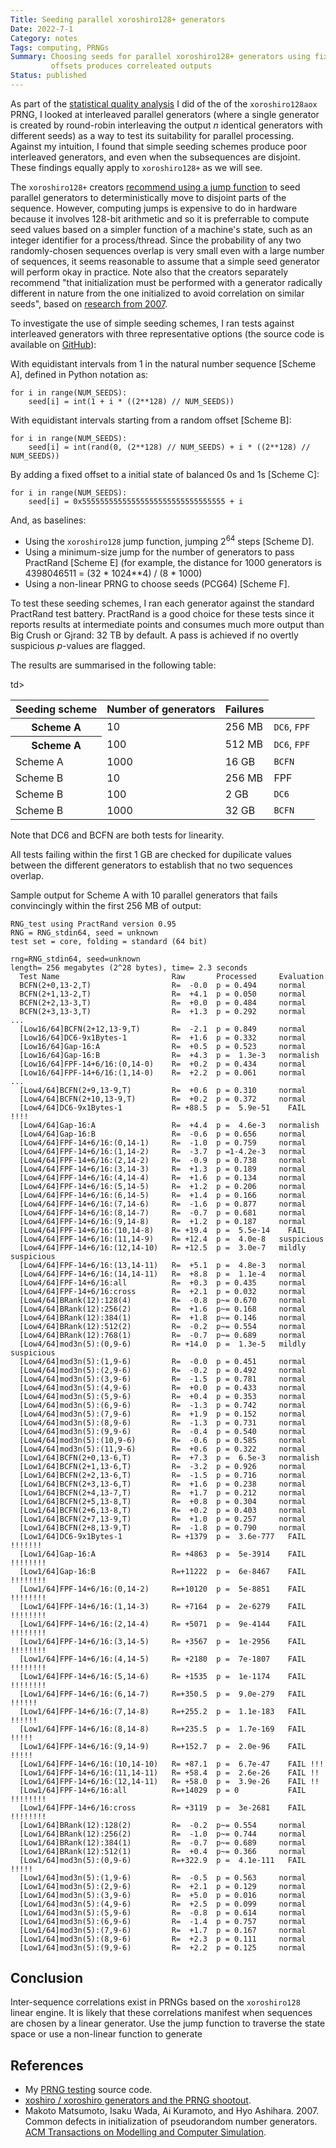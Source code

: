 ```yaml
---
Title: Seeding parallel xoroshiro128+ generators
Date: 2022-7-1
Category: notes
Tags: computing, PRNGs
Summary: Choosing seeds for parallel xoroshiro128+ generators using fixed
         offsets produces correleated outputs
Status: published
---
```


As part of the [statistical quality
analysis](/the-hardware-pseudorandom-number-generator-of-the-graphcore-ipu) I
did of the of the `xoroshiro128aox` PRNG, I looked at interleaved parallel
generators (where a single generator is created by round-robin interleaving the
output $n$ identical generators with different seeds) as a way to test its
suitability for parallel processing. Against my intuition, I found that simple
seeding schemes produce poor interleaved generators, and even when the
subsequences are disjoint. These findings equally apply to `xoroshiro128+` as
we will see.

The `xoroshiro128+` creators [recommend using a jump
function](https://prng.di.unimi.it) to seed parallel generators to
deterministically move to disjoint parts of the sequence. However, computing
jumps is expensive to do in hardware because it involves 128-bit arithmetic and
so it is preferrable to compute seed values based on a simpler function of a
machine's state, such as an integer identifier for a process/thread. Since the
probability of any two randomly-chosen sequences overlap is very small even
with a large number of sequences, it seems reasonable to assume that a simple
seed generator will perform okay in practice. Note also that the creators
separately recommend "that initialization must be performed with a generator
radically different in nature from the one initialized to avoid correlation on
similar seeds", based on [research from
2007](https://dl.acm.org/citation.cfm?doid=1276927.1276928).

To investigate the use of simple seeding schemes, I ran tests against
interleaved generators with three representative options (the source code is
available on [GitHub](https://github.com/jameshanlon/prng-testing)):

With equidistant intervals from 1 in the natural number sequence [Scheme A],
defined in Python notation as:
```
for i in range(NUM_SEEDS):
    seed[i] = int(1 + i * ((2**128) // NUM_SEEDS))
```

With equidistant intervals starting from a random offset [Scheme B]:
```
for i in range(NUM_SEEDS):
    seed[i] = int(rand(0, (2**128) // NUM_SEEDS) + i * ((2**128) // NUM_SEEDS))
```

By adding a fixed offset to a initial state of balanced 0s and 1s [Scheme C]:
```
for i in range(NUM_SEEDS):
    seed[i] = 0x55555555555555555555555555555555 + i
```

And, as baselines:

- Using the `xoroshiro128` jump function, jumping $2^{64}$ steps [Scheme D].
- Using a minimum-size jump for the number of generators to pass PractRand [Scheme E]
  (for example, the distance for 1000 generators is 4398046511 = (32 * 1024**4) / (8 * 1000)
- Using a non-linear PRNG to choose seeds (PCG64) [Scheme F].

To test these seeding schemes, I ran each generator against the standard
PractRand test battery. PractRand is a good choice for these tests since it reports
results at intermediate points and consumes much more output than Big Crush or Gjrand:
32 TB by default. A pass is achieved if no overtly suspicious $p$-values are flagged.

The results are summarised in the following table:

<table class="table">
  <thead>
    <tr>
      <th scope="col">Seeding scheme</th>
      <th scope="col">Number of generators</th>
      <th scope="col">Failures</th>
    </tr>
  </thead>
  <tbody>
    <tr>
      <th>Scheme A</th>
      <td>10</td>
      <td>256 MB</td>
      <td><code>DC6</code>, <code>FPF</code></td>
    </tr>
    <tr>
      <th>Scheme A</th>
      <td>100</td>
      <td>512 MB</td>td>
      <td><code>DC6</code>, <code>FPF</code></td>
    </tr>
    <tr>
      <td>Scheme A</td>
      <td>1000</td>
      <td>16 GB</td>
      <td><code>BCFN</code></td>
    </tr>
    <tr>
      <td>Scheme B</td>
      <td>10</td>
      <td>256 MB</td>
      <td>FPF</td>
    </tr>
    <tr>
      <td>Scheme B</td>
      <td>100</td>
      <td>2 GB</td>
      <td><code>DC6</code></td>
    </tr>
    <tr>
      <td>Scheme B</td>
      <td>1000</td>
      <td>32 GB</td>
      <td><code>BCFN</code></td>
    </tr>

  </tbody>
</table>

Note that DC6 and BCFN are both tests for linearity.

All tests failing within the first 1 GB are checked for dupilicate values between the different generators to establish that no two sequences overlap.

Sample output for Scheme A with 10 parallel generators that fails convincingly
within the first 256 MB of output:
```
RNG_test using PractRand version 0.95
RNG = RNG_stdin64, seed = unknown
test set = core, folding = standard (64 bit)

rng=RNG_stdin64, seed=unknown
length= 256 megabytes (2^28 bytes), time= 2.3 seconds
  Test Name                         Raw       Processed     Evaluation
  BCFN(2+0,13-2,T)                  R=  -0.0  p = 0.494     normal
  BCFN(2+1,13-2,T)                  R=  +4.1  p = 0.050     normal
  BCFN(2+2,13-3,T)                  R=  +0.0  p = 0.484     normal
  BCFN(2+3,13-3,T)                  R=  +1.3  p = 0.292     normal
...
  [Low16/64]BCFN(2+12,13-9,T)       R=  -2.1  p = 0.849     normal
  [Low16/64]DC6-9x1Bytes-1          R=  +1.6  p = 0.332     normal
  [Low16/64]Gap-16:A                R=  +0.5  p = 0.523     normal
  [Low16/64]Gap-16:B                R=  +4.3  p =  1.3e-3   normalish
  [Low16/64]FPF-14+6/16:(0,14-0)    R=  +0.2  p = 0.434     normal
  [Low16/64]FPF-14+6/16:(1,14-0)    R=  +2.2  p = 0.061     normal
...
  [Low4/64]BCFN(2+9,13-9,T)         R=  +0.6  p = 0.310     normal
  [Low4/64]BCFN(2+10,13-9,T)        R=  +0.2  p = 0.372     normal
  [Low4/64]DC6-9x1Bytes-1           R= +88.5  p =  5.9e-51    FAIL !!!!
  [Low4/64]Gap-16:A                 R=  +4.4  p =  4.6e-3   normalish
  [Low4/64]Gap-16:B                 R=  -0.6  p = 0.656     normal
  [Low4/64]FPF-14+6/16:(0,14-1)     R=  -1.0  p = 0.759     normal
  [Low4/64]FPF-14+6/16:(1,14-2)     R=  -3.7  p =1-4.2e-3   normal
  [Low4/64]FPF-14+6/16:(2,14-2)     R=  -0.9  p = 0.738     normal
  [Low4/64]FPF-14+6/16:(3,14-3)     R=  +1.3  p = 0.189     normal
  [Low4/64]FPF-14+6/16:(4,14-4)     R=  +1.6  p = 0.134     normal
  [Low4/64]FPF-14+6/16:(5,14-5)     R=  +1.2  p = 0.206     normal
  [Low4/64]FPF-14+6/16:(6,14-5)     R=  +1.4  p = 0.166     normal
  [Low4/64]FPF-14+6/16:(7,14-6)     R=  -1.6  p = 0.877     normal
  [Low4/64]FPF-14+6/16:(8,14-7)     R=  -0.7  p = 0.681     normal
  [Low4/64]FPF-14+6/16:(9,14-8)     R=  +1.2  p = 0.187     normal
  [Low4/64]FPF-14+6/16:(10,14-8)    R= +19.4  p =  5.5e-14    FAIL
  [Low4/64]FPF-14+6/16:(11,14-9)    R= +12.4  p =  4.0e-8   suspicious
  [Low4/64]FPF-14+6/16:(12,14-10)   R= +12.5  p =  3.0e-7   mildly suspicious
  [Low4/64]FPF-14+6/16:(13,14-11)   R=  +5.1  p =  4.8e-3   normal
  [Low4/64]FPF-14+6/16:(14,14-11)   R=  +8.8  p =  1.1e-4   normal
  [Low4/64]FPF-14+6/16:all          R=  +0.3  p = 0.435     normal
  [Low4/64]FPF-14+6/16:cross        R=  +2.1  p = 0.032     normal
  [Low4/64]BRank(12):128(4)         R=  -0.8  p~= 0.670     normal
  [Low4/64]BRank(12):256(2)         R=  +1.6  p~= 0.168     normal
  [Low4/64]BRank(12):384(1)         R=  +1.8  p~= 0.146     normal
  [Low4/64]BRank(12):512(2)         R=  -0.2  p~= 0.554     normal
  [Low4/64]BRank(12):768(1)         R=  -0.7  p~= 0.689     normal
  [Low4/64]mod3n(5):(0,9-6)         R= +14.0  p =  1.3e-5   mildly suspicious
  [Low4/64]mod3n(5):(1,9-6)         R=  -0.0  p = 0.451     normal
  [Low4/64]mod3n(5):(2,9-6)         R=  -0.2  p = 0.492     normal
  [Low4/64]mod3n(5):(3,9-6)         R=  -1.5  p = 0.781     normal
  [Low4/64]mod3n(5):(4,9-6)         R=  +0.0  p = 0.433     normal
  [Low4/64]mod3n(5):(5,9-6)         R=  +0.4  p = 0.353     normal
  [Low4/64]mod3n(5):(6,9-6)         R=  -1.3  p = 0.742     normal
  [Low4/64]mod3n(5):(7,9-6)         R=  +1.9  p = 0.152     normal
  [Low4/64]mod3n(5):(8,9-6)         R=  -1.3  p = 0.731     normal
  [Low4/64]mod3n(5):(9,9-6)         R=  -0.4  p = 0.540     normal
  [Low4/64]mod3n(5):(10,9-6)        R=  -0.6  p = 0.585     normal
  [Low4/64]mod3n(5):(11,9-6)        R=  +0.6  p = 0.322     normal
  [Low1/64]BCFN(2+0,13-6,T)         R=  +7.3  p =  6.5e-3   normalish
  [Low1/64]BCFN(2+1,13-6,T)         R=  -3.2  p = 0.926     normal
  [Low1/64]BCFN(2+2,13-6,T)         R=  -1.5  p = 0.716     normal
  [Low1/64]BCFN(2+3,13-6,T)         R=  +1.6  p = 0.238     normal
  [Low1/64]BCFN(2+4,13-7,T)         R=  +1.7  p = 0.212     normal
  [Low1/64]BCFN(2+5,13-8,T)         R=  +0.8  p = 0.304     normal
  [Low1/64]BCFN(2+6,13-8,T)         R=  +0.2  p = 0.403     normal
  [Low1/64]BCFN(2+7,13-9,T)         R=  +1.0  p = 0.257     normal
  [Low1/64]BCFN(2+8,13-9,T)         R=  -1.8  p = 0.790     normal
  [Low1/64]DC6-9x1Bytes-1           R= +1379  p =  3.6e-777   FAIL !!!!!!!
  [Low1/64]Gap-16:A                 R= +4863  p =  5e-3914    FAIL !!!!!!!!
  [Low1/64]Gap-16:B                 R=+11222  p =  6e-8467    FAIL !!!!!!!!
  [Low1/64]FPF-14+6/16:(0,14-2)     R=+10120  p =  5e-8851    FAIL !!!!!!!!
  [Low1/64]FPF-14+6/16:(1,14-3)     R= +7164  p =  2e-6279    FAIL !!!!!!!!
  [Low1/64]FPF-14+6/16:(2,14-4)     R= +5071  p =  9e-4144    FAIL !!!!!!!!
  [Low1/64]FPF-14+6/16:(3,14-5)     R= +3567  p =  1e-2956    FAIL !!!!!!!!
  [Low1/64]FPF-14+6/16:(4,14-5)     R= +2180  p =  7e-1807    FAIL !!!!!!!!
  [Low1/64]FPF-14+6/16:(5,14-6)     R= +1535  p =  1e-1174    FAIL !!!!!!!!
  [Low1/64]FPF-14+6/16:(6,14-7)     R=+350.5  p =  9.0e-279   FAIL !!!!!!
  [Low1/64]FPF-14+6/16:(7,14-8)     R=+255.2  p =  1.1e-183   FAIL !!!!!!
  [Low1/64]FPF-14+6/16:(8,14-8)     R=+235.5  p =  1.7e-169   FAIL !!!!!
  [Low1/64]FPF-14+6/16:(9,14-9)     R=+152.7  p =  2.0e-96    FAIL !!!!!
  [Low1/64]FPF-14+6/16:(10,14-10)   R= +87.1  p =  6.7e-47    FAIL !!!
  [Low1/64]FPF-14+6/16:(11,14-11)   R= +58.4  p =  2.6e-26    FAIL !!
  [Low1/64]FPF-14+6/16:(12,14-11)   R= +58.0  p =  3.9e-26    FAIL !!
  [Low1/64]FPF-14+6/16:all          R=+14029  p = 0           FAIL !!!!!!!!
  [Low1/64]FPF-14+6/16:cross        R= +3119  p =  3e-2681    FAIL !!!!!!!!
  [Low1/64]BRank(12):128(2)         R=  -0.2  p~= 0.554     normal
  [Low1/64]BRank(12):256(2)         R=  -1.0  p~= 0.744     normal
  [Low1/64]BRank(12):384(1)         R=  -0.7  p~= 0.689     normal
  [Low1/64]BRank(12):512(1)         R=  +0.4  p~= 0.366     normal
  [Low1/64]mod3n(5):(0,9-6)         R=+322.9  p =  4.1e-111   FAIL !!!!!
  [Low1/64]mod3n(5):(1,9-6)         R=  -0.5  p = 0.563     normal
  [Low1/64]mod3n(5):(2,9-6)         R=  +2.1  p = 0.129     normal
  [Low1/64]mod3n(5):(3,9-6)         R=  +5.0  p = 0.016     normal
  [Low1/64]mod3n(5):(4,9-6)         R=  +2.5  p = 0.099     normal
  [Low1/64]mod3n(5):(5,9-6)         R=  -0.8  p = 0.614     normal
  [Low1/64]mod3n(5):(6,9-6)         R=  -1.4  p = 0.757     normal
  [Low1/64]mod3n(5):(7,9-6)         R=  +1.7  p = 0.167     normal
  [Low1/64]mod3n(5):(8,9-6)         R=  +2.3  p = 0.111     normal
  [Low1/64]mod3n(5):(9,9-6)         R=  +2.2  p = 0.125     normal
```

## Conclusion

Inter-sequence correlations exist in PRNGs based on the `xoroshiro128` linear engine.
It is likely that these correlations manifest when sequences are chosen by a linear generator.
Use the jump function to traverse the state space or use a non-linear function to generate  

## References

- My [PRNG testing](https://github.com/jameshanlon/prng-testing) source code.
- [xoshiro / xoroshiro generators and the PRNG shootout](https://prng.di.unimi.it/).
- Makoto Matsumoto, Isaku Wada, Ai Kuramoto, and Hyo Ashihara. 2007.
  Common defects in initialization of pseudorandom number generators.
  [ACM Transactions on Modelling and Computer Simulation](https://doi.org/10.1145/1276927.1276928).
